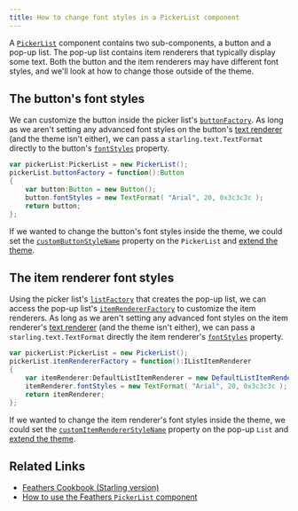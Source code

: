```yaml
---
title: How to change font styles in a PickerList component
---
```


A [`PickerList`](../picker-list.html) component contains two sub-components, a button and a pop-up list. The pop-up list contains item renderers that typically display some text. Both the button and the item renderers may have different font styles, and we'll look at how to change those outside of the theme.

## The button's font styles

We can customize the button inside the picker list's [`buttonFactory`](/api-reference/feathers/controls/PickerList.html#buttonFactory). As long as we aren't setting any advanced font styles on the button's [text renderer](../text-renderers.html) (and the theme isn't either), we can pass a `starling.text.TextFormat` directly to the button's [`fontStyles`](/api-reference/feathers/controls/Button.html#fontStyles) property.

```actionscript
var pickerList:PickerList = new PickerList();
pickerList.buttonFactory = function():Button
{
	var button:Button = new Button();
	button.fontStyles = new TextFormat( "Arial", 20, 0x3c3c3c );
	return button;
};
```

If we wanted to change the button's font styles inside the theme, we could set the [`customButtonStyleName`](/api-reference/feathers/controls/PickerList.html#customButtonStyleName) property on the `PickerList` and [extend the theme](../extending-themes.html).

## The item renderer font styles

Using the picker list's [`listFactory`](/api-reference/feathers/controls/PickerList.html#listFactory) that creates the pop-up list, we can access the pop-up list's [`itemRendererFactory`](/api-reference/feathers/controls/List.html#itemRendererFactory) to customize the item renderers. As long as we aren't setting any advanced font styles on the item renderer's [text renderer](../text-renderers.html) (and the theme isn't either), we can pass a `starling.text.TextFormat` directly the item renderer's [`fontStyles`](/api-reference/feathers/controls/Button.html#fontStyles) property.

```actionscript
var pickerList:PickerList = new PickerList();
pickerList.itemRendererFactory = function():IListItemRenderer
{
	var itemRenderer:DefaultListItemRenderer = new DefaultListItemRenderer();
	itemRenderer.fontStyles = new TextFormat( "Arial", 20, 0x3c3c3c );
	return itemRenderer;
};
```

If we wanted to change the item renderer's font styles inside the theme, we could set the [`customItemRendererStyleName`](/api-reference/feathers/controls/List.html#customItemRendererStyleName) property on the pop-up `List` and [extend the theme](../extending-themes.html).

## Related Links

- [Feathers Cookbook (Starling version)](./index.md)
- [How to use the Feathers `PickerList` component](../picker-list.html)
